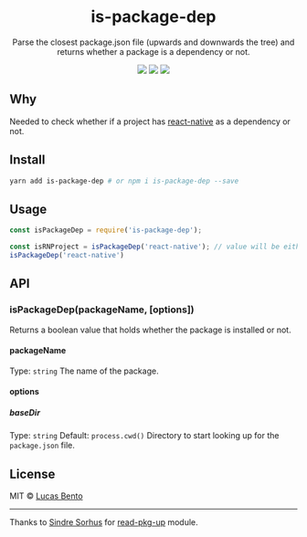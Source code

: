 <h1 align="center">is-package-dep</h1>
<p align="center">
  Parse the closest package.json file (upwards and downwards the tree) and returns whether a package is a dependency or not.
</p>

<p align="center">
  <a href="https://travis-ci.org/lucasbento/is-package-dep"><img src="https://travis-ci.org/lucasbento/is-package-dep.svg?branch=master"></a>
  <a href="https://github.com/airbnb/javascript"><img src="https://img.shields.io/badge/code%20style-airbnb-blue.svg"></a>
  <a href="https://github.com/lucasbento/is-package-dep/issues"><img src="https://img.shields.io/badge/contributions-welcome-brightgreen.svg?style=flat"></a>
</p>

## Why
Needed to check whether if a project has [react-native](https://github.com/facebook/react-native) as a dependency or not.

## Install

```bash
yarn add is-package-dep # or npm i is-package-dep --save
```

## Usage

```js
const isPackageDep = require('is-package-dep');

const isRNProject = isPackageDep('react-native'); // value will be either `true` or `false`
isPackageDep('react-native')
```

## API

### isPackageDep(packageName, [options])
Returns a boolean value that holds whether the package is installed or not.

#### packageName
Type: `string`
The name of the package.

#### options

##### baseDir
Type: `string`
Default: `process.cwd()`
Directory to start looking up for the `package.json` file.

## License
MIT © [Lucas Bento](https://twitter.com/lbentosilva)

---

Thanks to [Sindre Sorhus](https://github.com/sindresorhus) for [read-pkg-up](https://github.com/sindresorhus/read-pkg-up) module.
